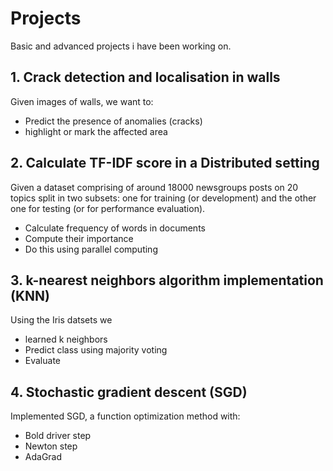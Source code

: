 # Projects
Basic and advanced projects i have been working on.

## 1. Crack detection and localisation in walls 
Given images of walls, we want to:
* Predict the presence of anomalies (cracks)
* highlight or mark the affected area

## 2. Calculate TF-IDF score in a Distributed setting
Given a dataset comprising of around 18000 newsgroups posts on 20 topics split in two subsets: one for training (or development) and the other one for testing (or for performance evaluation).
* Calculate frequency of words in documents 
* Compute their importance
* Do this using parallel computing 


## 3. k-nearest neighbors algorithm implementation (KNN)
Using the Iris datsets we 
* learned k neighbors 
* Predict class using majority voting
* Evaluate


## 4. Stochastic gradient descent (SGD)
Implemented SGD, a function optimization method with:
* Bold driver step
* Newton step
* AdaGrad


